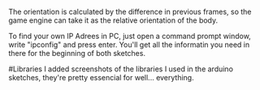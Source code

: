 The orientation is calculated by the difference in previous frames,
so the game engine can take it as the relative orientation of the
body.

To find your own IP Adrees in PC, just open a command prompt window,
write "ipconfig" and press enter. You'll get all the informatin you
need in there for the beginning of both sketches.

#Libraries
I added screenshots of the libraries I used in the arduino sketches,
they're pretty essencial for well... everything.